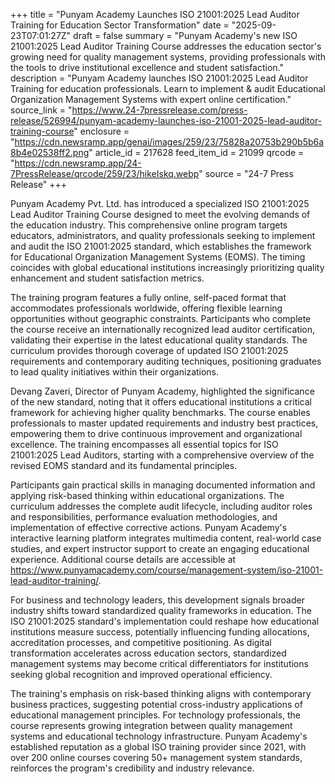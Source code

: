 +++
title = "Punyam Academy Launches ISO 21001:2025 Lead Auditor Training for Education Sector Transformation"
date = "2025-09-23T07:01:27Z"
draft = false
summary = "Punyam Academy's new ISO 21001:2025 Lead Auditor Training Course addresses the education sector's growing need for quality management systems, providing professionals with the tools to drive institutional excellence and student satisfaction."
description = "Punyam Academy launches ISO 21001:2025 Lead Auditor Training for education professionals. Learn to implement & audit Educational Organization Management Systems with expert online certification."
source_link = "https://www.24-7pressrelease.com/press-release/526994/punyam-academy-launches-iso-21001-2025-lead-auditor-training-course"
enclosure = "https://cdn.newsramp.app/genai/images/259/23/75828a20753b290b5b6a8b4e02538ff2.png"
article_id = 217628
feed_item_id = 21099
qrcode = "https://cdn.newsramp.app/24-7PressRelease/qrcode/259/23/hikeIskq.webp"
source = "24-7 Press Release"
+++

<p>Punyam Academy Pvt. Ltd. has introduced a specialized ISO 21001:2025 Lead Auditor Training Course designed to meet the evolving demands of the education industry. This comprehensive online program targets educators, administrators, and quality professionals seeking to implement and audit the ISO 21001:2025 standard, which establishes the framework for Educational Organization Management Systems (EOMS). The timing coincides with global educational institutions increasingly prioritizing quality enhancement and student satisfaction metrics.</p><p>The training program features a fully online, self-paced format that accommodates professionals worldwide, offering flexible learning opportunities without geographic constraints. Participants who complete the course receive an internationally recognized lead auditor certification, validating their expertise in the latest educational quality standards. The curriculum provides thorough coverage of updated ISO 21001:2025 requirements and contemporary auditing techniques, positioning graduates to lead quality initiatives within their organizations.</p><p>Devang Zaveri, Director of Punyam Academy, highlighted the significance of the new standard, noting that it offers educational institutions a critical framework for achieving higher quality benchmarks. The course enables professionals to master updated requirements and industry best practices, empowering them to drive continuous improvement and organizational excellence. The training encompasses all essential topics for ISO 21001:2025 Lead Auditors, starting with a comprehensive overview of the revised EOMS standard and its fundamental principles.</p><p>Participants gain practical skills in managing documented information and applying risk-based thinking within educational organizations. The curriculum addresses the complete audit lifecycle, including auditor roles and responsibilities, performance evaluation methodologies, and implementation of effective corrective actions. Punyam Academy's interactive learning platform integrates multimedia content, real-world case studies, and expert instructor support to create an engaging educational experience. Additional course details are accessible at <a href="https://www.punyamacademy.com/course/management-system/iso-21001-lead-auditor-training/" rel="nofollow" target="_blank">https://www.punyamacademy.com/course/management-system/iso-21001-lead-auditor-training/</a>.</p><p>For business and technology leaders, this development signals broader industry shifts toward standardized quality frameworks in education. The ISO 21001:2025 standard's implementation could reshape how educational institutions measure success, potentially influencing funding allocations, accreditation processes, and competitive positioning. As digital transformation accelerates across education sectors, standardized management systems may become critical differentiators for institutions seeking global recognition and improved operational efficiency.</p><p>The training's emphasis on risk-based thinking aligns with contemporary business practices, suggesting potential cross-industry applications of educational management principles. For technology professionals, the course represents growing integration between quality management systems and educational technology infrastructure. Punyam Academy's established reputation as a global ISO training provider since 2021, with over 200 online courses covering 50+ management system standards, reinforces the program's credibility and industry relevance.</p>